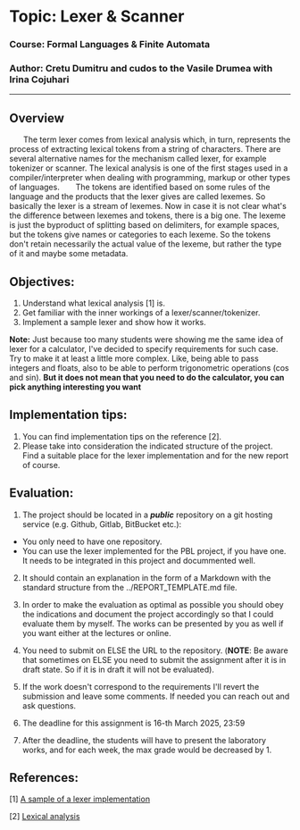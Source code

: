 ﻿# Topic: Lexer & Scanner

### Course: Formal Languages & Finite Automata
### Author: Cretu Dumitru and cudos to the Vasile Drumea with Irina Cojuhari

----

## Overview
&ensp;&ensp;&ensp; The term lexer comes from lexical analysis which, in turn, represents the process of extracting lexical tokens from a string of characters. There are several alternative names for the mechanism called lexer, for example tokenizer or scanner. The lexical analysis is one of the first stages used in a compiler/interpreter when dealing with programming, markup or other types of languages.
&ensp;&ensp;&ensp; The tokens are identified based on some rules of the language and the products that the lexer gives are called lexemes. So basically the lexer is a stream of lexemes. Now in case it is not clear what's the difference between lexemes and tokens, there is a big one. The lexeme is just the byproduct of splitting based on delimiters, for example spaces, but the tokens give names or categories to each lexeme. So the tokens don't retain necessarily the actual value of the lexeme, but rather the type of it and maybe some metadata.


## Objectives:
1. Understand what lexical analysis [1] is.
2. Get familiar with the inner workings of a lexer/scanner/tokenizer.
3. Implement a sample lexer and show how it works.

**Note:** Just because too many students were showing me the same idea of lexer for a calculator, I've decided to specify requirements for such case. Try to make it at least a little more complex. Like, being able to pass integers and floats, also to be able to perform trigonometric operations (cos and sin). **But it does not mean that you need to do the calculator, you can pick anything interesting you want**


## Implementation tips:
1. You can find implementation tips on the reference [2].
2. Please take into consideration the indicated structure of the project. Find a suitable place for the lexer implementation and for the new report of course.

## Evaluation:
1. The project should be located in a __*public*__ repository on a git hosting service (e.g. Github, Gitlab, BitBucket etc.):

* You only need to have one repository.
* You can use the lexer implemented for the PBL project, if you have one. It needs to be integrated in this project and docummented well.
2. It should contain an explanation in the form of a Markdown with the standard structure from the ../REPORT_TEMPLATE.md file.

3. In order to make the evaluation as optimal as possible you should obey the indications and document the project accordingly so that I could evaluate them by myself. The works can be presented by you as well if you want either at the lectures or online.

4. You need to submit on ELSE the URL to the repository. (__NOTE__: Be aware that sometimes on ELSE you need to submit the assignment after it is in draft state. So if it is in draft it will not be evaluated).

5. If the work doesn't correspond to the requirements I'll revert the submission and leave some comments. If needed you can reach out and ask questions.

6. The deadline for this assignment is 16-th March 2025, 23:59

7. After the deadline, the students will have to present the laboratory works, and for each week, the max grade would be decreased by 1.


## References:
[1] [A sample of a lexer implementation](https://llvm.org/docs/tutorial/MyFirstLanguageFrontend/LangImpl01.html)

[2] [Lexical analysis](https://en.wikipedia.org/wiki/Lexical_analysis)
 